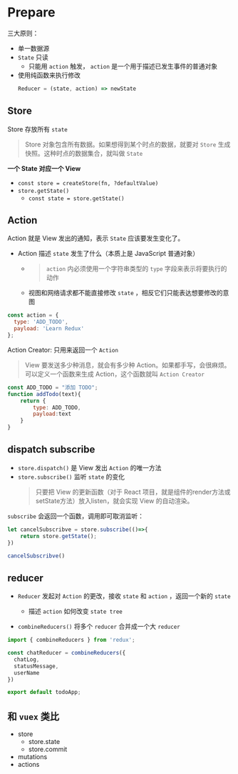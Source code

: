 # Prepare

三大原则：
- 单一数据源
- `State` 只读
  - 只能用 `action` 触发， `action` 是一个用于描述已发生事件的普通对象
- 使用纯函数来执行修改
  ```javascript
  Reducer = (state, action) => newState 
  ```

## Store
Store 存放所有 `state`

> Store 对象包含所有数据。如果想得到某个时点的数据，就要对 `Store` 生成快照。这种时点的数据集合，就叫做 `State`

**一个 State 对应一个 View**

- `const store = createStore(fn, ?defaultValue)`
- `store.getState()`
  - `const state = store.getState()`

## Action

Action 就是 View 发出的通知，表示 `State` 应该要发生变化了。

- Action  描述 `state` 发生了什么（本质上是 JavaScript 普通对象）
  - > `action` 内必须使用一个字符串类型的 `type` 字段来表示将要执行的动作
  - 视图和网络请求都不能直接修改 `state` ，相反它们只能表达想要修改的意图

```javascript
const action = {
  type: 'ADD_TODO',
  payload: 'Learn Redux'
};
```


Action Creator: 只用来返回一个 `Action`
> View 要发送多少种消息，就会有多少种 Action。如果都手写，会很麻烦。可以定义一个函数来生成 Action，这个函数就叫 `Action Creator`

```javascript
const ADD_TODO = "添加 TODO";
function addTodo(text){
    return {
        type: ADD_TODO,
        payload:text
    }
}
```

## dispatch subscribe
- `store.dispatch()` 是 View 发出 `Action` 的唯一方法
- `store.subscribe()` 监听 `state` 的变化
  > 只要把 View 的更新函数（对于 React 项目，就是组件的render方法或setState方法）放入listen，就会实现 View 的自动渲染。


`subscribe` 会返回一个函数，调用即可取消监听：
```javascript
let cancelSubscribve = store.subscribe(()=>{
    return store.getState();
})

cancelSubscribve()
```



## reducer
- `Reducer` 发起对 `Action` 的更改，接收 `state` 和 `action` ，返回一个新的 `state`
  - 描述 `action` 如何改变 `state tree` 

- `combineReducers()` 将多个 `reducer` 合并成一个大 `reducer`
```javascript
import { combineReducers } from 'redux';

const chatReducer = combineReducers({
  chatLog,
  statusMessage,
  userName
})

export default todoApp;
```




## 和 `vuex` 类比

- store
  - store.state
  - store.commit
- mutations
- actions





